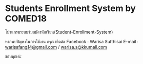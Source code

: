 # Students Enrollment System by COMED18
โปรแกรมระบบรับสมัครนักเรียน(Student-Enrollment-System)

หากพบปัญหาในการใช้งาน
กรุณาติดต่อ 
Facebook : Warisa Sutthisai
E-mail : warisafang14@gmail.com / warisa.s@kkumail.com

ขอบคุณค่ะ
